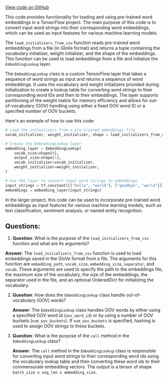 [View code on GitHub](https://github.com/misbahsy/the-algorithm/twml/twml/contrib/layers/embedding_lookup.py)

This code provides functionality for loading and using pre-trained word embeddings in a TensorFlow project. The main purpose of this code is to convert input word strings into their corresponding word embeddings, which can be used as input features for various machine learning models.

The `load_initializers_from_csv` function reads pre-trained word embeddings from a file (in GloVe format) and returns a tuple containing the vocabulary initializer, weight initializer, and the shape of the embeddings. This function can be used to load embeddings from a file and initialize the `EmbeddingLookup` layer.

The `EmbeddingLookup` class is a custom TensorFlow layer that takes a sequence of word strings as input and returns a sequence of word embeddings. It uses the vocabulary and weight initializers provided during initialization to create a lookup table for converting word strings to their corresponding word IDs and then to their embeddings. The layer supports partitioning of the weight matrix for memory efficiency and allows for out-of-vocabulary (OOV) handling using either a fixed OOV word ID or a specified number of OOV buckets.

Here's an example of how to use this code:

```python
# Load the initializers from a pre-trained embeddings file
vocab_initializer, weight_initializer, shape = load_initializers_from_csv(embedding_path)

# Create the EmbeddingLookup layer
embedding_layer = EmbeddingLookup(
    vocab_size=shape[0],
    output_size=shape[1],
    vocab_initializer=vocab_initializer,
    weight_initializer=weight_initializer,
)

# Use the layer to convert input word strings to embeddings
input_strings = tf.constant([["hello", "world"], ["goodbye", "world"]])
embeddings = embedding_layer(input_strings)
```

In the larger project, this code can be used to incorporate pre-trained word embeddings as input features for various machine learning models, such as text classification, sentiment analysis, or named entity recognition.
## Questions: 
 1. **Question**: What is the purpose of the `load_initializers_from_csv` function and what are its arguments?

   **Answer**: The `load_initializers_from_csv` function is used to load embeddings saved in the GloVe format from a file. The arguments for this function are `embedding_path`, `vocab_size`, `embedding_size`, `separator`, and `vocab`. These arguments are used to specify the path to the embeddings file, the maximum size of the vocabulary, the size of the embeddings, the separator used in the file, and an optional OrderedDict for initializing the vocabulary.

2. **Question**: How does the `EmbeddingLookup` class handle out-of-vocabulary (OOV) words?

   **Answer**: The `EmbeddingLookup` class handles OOV words by either using a specified OOV word id (`oov_word_id`) or by using a number of OOV buckets (`num_oov_buckets`). If `num_oov_buckets` is specified, hashing is used to assign OOV strings to these buckets.

3. **Question**: What is the purpose of the `call` method in the `EmbeddingLookup` class?

   **Answer**: The `call` method in the `EmbeddingLookup` class is responsible for converting input word strings to their corresponding word ids using the vocabulary lookup table and then converting these word ids to their commensurate embedding vectors. The output is a tensor of shape `batch_size x seq_len x embedding_size`.